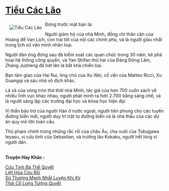 <a href="https://truyenwiki.net/tieu-cac-lao.35757/" title="Tiểu Các Lão"><h1>Tiểu Các Lão</h1></a><div style="display:table"><img align="right" style="float: left; padding: 10px;" src="https://truyenwiki.net/a/img/str/src/35757.jpg" alt="Tiểu Các Lão">Đứng trước mặt bạn là:<p></p> Người giám hộ của nhà Minh, đồng chí thân cận của Hoàng đế Vạn Lịch, con trai tốt của nội các chính phủ, và là người giàu nhất trong lịch sử văn minh nhân loại.<p></p> Người đàn ông đứng sau đã kiểm soát các quan chức trong 30 năm, kẻ phá hoại hệ thống công quyền, và Yan Shifan thứ hai của Đảng Đông Lâm, Zhang Juzheng đã hét lên là bất khả chiến bại.<p></p> Bạn tâm giao của Hai Rui, ông chủ của Xu Wei, cố vấn của Matteo Ricci, Xu Guangqi và sáu nhà vô địch khác.<p></p> Lá vả của vòng tròn thơ thời nhà Minh, tác giả của hơn 700 cuốn sách về nhiều lĩnh vực khác nhau, người phát minh ra hơn 2.700 bằng sáng chế, và là người sáng lập các trường đại học và khoa học hiện đại.<p></p> Vị thần bảo trợ của người Hán ở nước ngoài, người tiên phong cho các tuyến đường biển mới, người duy trì trật tự đường biển và là nhà thầu của các dự án quy mô lớn toàn cầu.<p></p> Thủ phạm chính trong những rắc rối của châu Âu, cha nuôi của Tokugawa Ieyasu, vị cứu tinh của Sebastian, và trưởng lão Kokaku, người hết lòng vì người dân.</div><p><br><b>Truyện Hay Khác :</b></p><a href="https://truyenwiki.net/cuu-tinh-ba-the-quyet.35202/" alt="Cửu Tinh Bá Thể Quyết">Cửu Tinh Bá Thể Quyết</a><br/><a href="https://sangtacviet.wordpress.com/2020/10/22/liet-hoa-cuu-roi/" alt="Liệt Hỏa Cứu Rỗi">Liệt Hỏa Cứu Rỗi</a><br/><a href="https://sangtacviet.wordpress.com/2020/10/22/su-thuong-manh-nhat-luyen-khi-ky/" alt="Sử Thượng Mạnh Nhất Luyện Khí Kỳ">Sử Thượng Mạnh Nhất Luyện Khí Kỳ</a><br/><a href="https://sangtacviet.wordpress.com/2020/10/22/thai-co-long-tuong-quyet/" alt="Thái Cổ Long Tượng Quyết">Thái Cổ Long Tượng Quyết</a><br/>